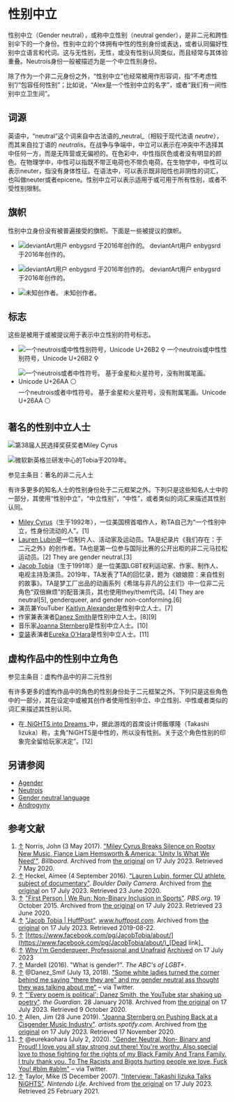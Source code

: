 # 性别中立

性别中立（Gender neutral），或称中立性别（neutral gender），是非二元和跨性别伞下的一个身份。性别中立的个体拥有中性的性别身份或表达，或者认同偏好性别中立语言和代词。这与无性别，无性，或没有性别认同类似，而且经常与其体验重叠。Neutrois身份一般被描述为是一个中立性别身份。

除了作为一个非二元身份之外，“性别中立”也经常被用作形容词，指“不考虑性别”/“包容任何性别”；比如说，“Alex是一个性别中立的名字”，或者“我们有一间性别中立卫生间”。

## 词源

英语中，“neutral”这个词来自中古法语的_neutral_（相较于现代法语 _neutre_），而其来自拉丁语的 _neutralis_。在战争与争端中，中立可以表示在冲突中不选择其中任何一方，而是无阵营或无偏袒的。在色彩中，中性指灰色或者没有明显的颜色。在物理学中，中性可以指既不带正电荷也不带负电荷。在生物学中，中性可以表示neuter，指没有身体性征。在语法中，可以表示既非阳性也非阴性的词汇，也叫做neuter或者epicene。性别中立可以表示适用于或可用于所有性别，或者不受性别限制。

## 旗帜

性别中立身份没有被普遍接受的旗帜。下面是一些被提议的旗帜。

- ![deviantArt用户 enbygsrd 于2016年创作的。](https://upload.wikimedia.org/wikipedia/commons/thumb/e/e0/Gender_neutral_1_by_enbygsrd.png/120px-Gender_neutral_1_by_enbygsrd.png) deviantArt用户 enbygsrd 于2016年创作的。

- ![deviantArt用户 enbygsrd 于2016年创作的。](https://upload.wikimedia.org/wikipedia/commons/thumb/f/f1/Gender_neutral_2_by_enbygsrd.png/120px-Gender_neutral_2_by_enbygsrd.png) deviantArt用户 enbygsrd 于2016年创作的。

- ![未知创作者。](https://upload.wikimedia.org/wikipedia/commons/thumb/c/c2/Gender_neutral_flag_0.png/120px-Gender_neutral_flag_0.png) 未知创作者。

## 标志

这些是被用于或被提议用于表示中立性别的符号标志。

- ![一个neutrois或中性性别符号，Unicode U+26B2 ⚲](https://upload.wikimedia.org/wikipedia/commons/thumb/b/bb/Gender-Symbol_Neutrois_Alternative_dark_transparent_Background.png/120px-Gender-Symbol_Neutrois_Alternative_dark_transparent_Background.png) 一个neutrois或中性性别符号，Unicode U+26B2 ⚲

- ![一个neutrois或者中性符号。 基于金星和火星符号，没有附属笔画。Unicode U+26AA ⚪](https://upload.wikimedia.org/wikipedia/commons/thumb/5/59/Gender-Symbol_Neutrois_dark_transparent_Background.png/120px-Gender-Symbol_Neutrois_dark_transparent_Background.png) 一个neutrois或者中性符号。 基于金星和火星符号，没有附属笔画。Unicode U+26AA ⚪

## 著名的性别中立人士

![第38届人民选择奖获奖者Miley Cyrus](https://upload.wikimedia.org/wikipedia/commons/thumb/a/af/Miley_Cyrus_38th_People%27s_Choice_Awards_%28cropped%29.jpg/200px-Miley_Cyrus_38th_People%27s_Choice_Awards_%28cropped%29.jpg)

![微软新英格兰研发中心的Tobia于2019年。](https://upload.wikimedia.org/wikipedia/commons/thumb/6/66/Jacob_Tobia_at_Microsoft_NERD.jpg/200px-Jacob_Tobia_at_Microsoft_NERD.jpg)

参见主条目：著名的非二元人士

有许多更多的知名人士的性别身份处于二元框架之外。下列只是这些知名人士中的一部分，其使用“性别中立”，“中立性别”，“中性”，或者类似的词汇来描述其性别认同。

- [Miley Cyrus](https://zh.wikipedia.org/wiki/Miley_Cyrus)（生于1992年），一位美国榜首唱作人，称TA自己为“一个性别中立，性身份流动的人”。\[1\]
- [Lauren Lubin](https://zh.wikipedia.org/wiki/Lauren_Lubin)是一位制片人、活动家及运动员。TA是纪录片《我们存在：于二元之外》的创作者。TA也是第一位参与国际比赛的公开出柜的非二元马拉松运动员。\[2\] They are gender neutral.\[3\]
- [Jacob Tobia](https://zh.wikipedia.org/wiki/Jacob_Tobia)（生于1991年）是一位美国LGBT权利运动家、作家、制作人、电视主持及演员。2019年，TA发表了TA的回忆录，题为《娘娘腔：来自性别的故事》。TA是梦工厂出品的动画系列《希瑞与非凡的公主们》中一位非二元角色“双倍麻烦”的配音演员，其也使用they/them代词。\[4\] They are neutral\[5\], genderqueer, and gender non-conforming.\[6\]
- 演员兼YouTuber [Kaitlyn Alexander](https://zh.wikipedia.org/wiki/Kaitlyn_Alexander)是性别中立人士。\[7\]
- 作家兼表演者[Danez Smith](https://zh.wikipedia.org/wiki/Danez_Smith)是性别中立人士。\[8\]\[9\]
- 音乐家[Joanna Sternberg](https://zh.wikipedia.org/wiki/Joanna_Sternberg)是性别中立人士。\[10\]
- [变装](https://zh.wikipedia.org/wiki/Drag)表演者[Eureka O'Hara](https://zh.wikipedia.org/wiki/Eureka_O'Hara)是性别中立人士。\[11\]

## 虚构作品中的性别中立角色

参见主条目：虚构作品中的非二元性别

有许多更多的虚构作品中的角色的性别身份处于二元框架之外。下列只是这些角色中的一部分，其在设定中或被其创作者使用性别中立、中立性别、中性或者类似的词汇来描述其性别认同。

- 在_[NiGHTS into Dreams](https://zh.wikipedia.org/wiki/Nights_into_Dreams...)_中，据此游戏的首席设计师飯塚隆（Takashi Iizuka）称，主角“NiGHTS是中性的，所以没有性别。关于这个角色性别的印象完全留给玩家决定”。\[12\]

## 另请参阅

- [Agender](https://zh.wikipedia.org/wiki/Agender)
- [Neutrois](https://zh.wikipedia.org/wiki/Neutrois)
- [Gender neutral language](https://zh.wikipedia.org/wiki/Gender_neutral_language)
- [Androgyny](https://zh.wikipedia.org/wiki/Androgyny)

## 参考文献

1. [↑](#cite_ref-Norris_1-0) Norris, John (3 May 2017). ["Miley Cyrus Breaks Silence on Rootsy New Music, Fiance Liam Hemsworth & America: 'Unity Is What We Need'"](https://web.archive.org/web/20211026161042/https://www.billboard.com/articles/news/magazine-feature/7783997/miley-cyrus-cover-story-new-music-malibu?utm_source=twitter). _Billboard_. Archived from [the original](https://www.billboard.com/articles/news/magazine-feature/7783997/miley-cyrus-cover-story-new-music-malibu?utm_source=twitter) on 17 July 2023. Retrieved 7 May 2020.
2. [↑](#cite_ref-Heckel_2-0) Heckel, Aimee (4 September 2016). ["Lauren Lubin, former CU athlete, subject of documentary"](https://web.archive.org/web/20221107112928/https://www.dailycamera.com/2016/09/04/lauren-lubin-former-cu-athlete-subject-of-documentary/). _Boulder Daily Camera_. Archived from [the original](https://www.dailycamera.com/2016/09/04/lauren-lubin-former-cu-athlete-subject-of-documentary/) on 17 July 2023. Retrieved 23 June 2020.
3. [↑](#cite_ref-pbs_3-0) ["First Person | We Run: Non-Binary Inclusion in Sports"](https://web.archive.org/web/20221208225954/https://www.pbs.org/video/first-person-we-run-non-binary-inclusion-sports/). _PBS.org_. 19 October 2015. Archived from [the original](https://www.pbs.org/video/first-person-we-run-non-binary-inclusion-sports/) on 17 July 2023. Retrieved 23 June 2020.
4. [↑](#cite_ref-4) ["Jacob Tobia | HuffPost"](https://web.archive.org/web/20210212013603/https://www.huffpost.com/author/jacob-tobia). _www.huffpost.com_. Archived from [the original](https://www.huffpost.com/author/jacob-tobia) on 17 July 2023. Retrieved 2019-08-22.
5. [↑](#cite_ref-5) [https://www.facebook.com/pg/JacobTobia/about/](https://www.facebook.com/pg/JacobTobia/about/)_[Dead link]_
6. [↑](#cite_ref-6) [Why I’m Genderqueer, Professional and Unafraid](https://www.huffpost.com/entry/genderqueer-professional-_b_5476239) [Archived](https://web.archive.org/web/20230308043130/http://www.huffpost.com/entry/genderqueer-professional-_b_5476239) on 17 July 2023
7. [↑](#cite_ref-7) Mardell (2016). "What is gender?". _The ABC's of LGBT+_.
8. [↑](#cite_ref-8) @Danez_Smif (July 13, 2018). ["Some white ladies turned the corner behind me saying "there they are" and my gender neutral ass thought they was talking about me"](https://twitter.com/Danez_Smif/status/1017994093366992896) – via Twitter.
9. [↑](#cite_ref-guardian-every_9-0) ["'Every poem is political': Danez Smith, the YouTube star shaking up poetry"](https://web.archive.org/web/20230308084517/https://www.theguardian.com/books/2018/jan/28/danez-smith-interview-poetry-dont-call-us-dead-dear-white-america). _the Guardian_. 28 January 2018. Archived from [the original](https://www.theguardian.com/books/2018/jan/28/danez-smith-interview-poetry-dont-call-us-dead-dear-white-america) on 17 July 2023. Retrieved 9 October 2020.
10. [↑](#cite_ref-Allen-Spotify_10-0) Allen, Jim (28 June 2019). ["Joanna Sternberg on Pushing Back at a Cisgender Music Industry"](https://web.archive.org/web/20211209050718/https://artists.spotify.com/blog/joanna-sternberg-on-pushing-back-at-a-cisgender-music-industry). _artists.spotify.com_. Archived from [the original](https://artists.spotify.com/blog/joanna-sternberg-on-pushing-back-at-a-cisgender-music-industry) on 17 July 2023. Retrieved 17 November 2020.
11. [↑](#cite_ref-11) @eurekaohara (July 2, 2020). ["Gender Neutral, Non- Binary and Proud! I love you all stay strong out there! You're worthy. Also special love to those fighting for the rights of my Black Family And Trans Family. I truly thank you. To The Racists and Bigots hurting people we love, Fuck You! #blm #ablm"](https://twitter.com/eurekaohara/status/1278780761500344320) – via Twitter.
12. [↑](#cite_ref-NiGHTS-Taylor_12-0) Taylor, Mike (5 December 2007). ["Interview: Takashi Iizuka Talks NiGHTS"](https://web.archive.org/web/20230606075440/http://www.nintendolife.com/news/2007/12/interview_takashi_iizuka_talks_nights). _Nintendo Life_. Archived from [the original](https://www.nintendolife.com/news/2007/12/interview_takashi_iizuka_talks_nights) on 17 July 2023. Retrieved 25 February 2021.